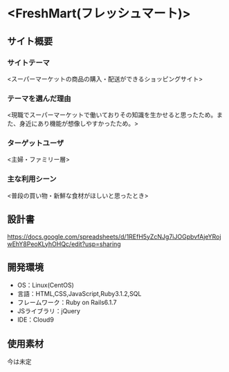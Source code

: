 # <FreshMart(フレッシュマート)>

## サイト概要
### サイトテーマ
<スーパーマーケットの商品の購入・配送ができるショッピングサイト>

### テーマを選んだ理由
<現職でスーパーマーケットで働いておりその知識を生かせると思ったため。また、身近にあり機能が想像しやすかったため。>

### ターゲットユーザ
<主婦・ファミリー層>

### 主な利用シーン
<普段の買い物・新鮮な食材がほしいと思ったとき>

## 設計書
<https://docs.google.com/spreadsheets/d/1REfH5yZcNJg7iJOGpbvfAjeYRojwEhY8PeoKLyhOHQc/edit?usp=sharing>

## 開発環境
- OS：Linux(CentOS)
- 言語：HTML,CSS,JavaScript,Ruby3.1.2,SQL
- フレームワーク：Ruby on Rails6.1.7
- JSライブラリ：jQuery
- IDE：Cloud9

## 使用素材
今は未定